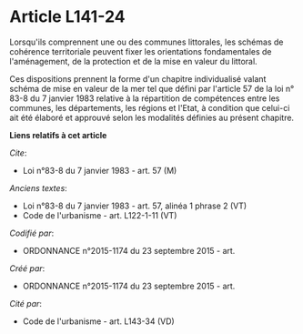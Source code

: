 # Article L141-24

Lorsqu'ils comprennent une ou des communes littorales, les schémas de cohérence territoriale peuvent fixer les orientations
fondamentales de l'aménagement, de la protection et de la mise en valeur du littoral.

Ces dispositions prennent la forme d'un chapitre individualisé valant schéma de mise en valeur de la mer tel que défini par
l'article 57 de la loi n° 83-8 du 7 janvier 1983 relative à la répartition de compétences entre les communes, les
départements, les régions et l'Etat, à condition que celui-ci ait été élaboré et approuvé selon les modalités définies au
présent chapitre.

**Liens relatifs à cet article**

_Cite_:

  - Loi n°83-8 du 7 janvier 1983 - art. 57 (M)

_Anciens textes_:

  - Loi n°83-8 du 7 janvier 1983 - art. 57, alinéa 1 phrase 2 (VT)
  - Code de l'urbanisme - art. L122-1-11 (VT)

_Codifié par_:

  - ORDONNANCE n°2015-1174 du 23 septembre 2015 - art.

_Créé par_:

  - ORDONNANCE n°2015-1174 du 23 septembre 2015 - art.

_Cité par_:

  - Code de l'urbanisme - art. L143-34 (VD)
